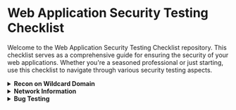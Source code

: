 # Web Application Security Testing Checklist

Welcome to the Web Application Security Testing Checklist repository. This checklist serves as a comprehensive guide for ensuring the security of your web applications. Whether you're a seasoned professional or just starting, use this checklist to navigate through various security testing aspects.

<details>
<summary><strong>Recon on Wildcard Domain</strong></summary>
<details>
<summary><strong>Subdomain Enumeration</strong></summary>

- Leverage tools like amass, subfinder, assetfinder, dnsgen, and massdns.
- Utilize diverse wordlists and permutations for subdomain discovery.
- Scrutinize DNS records for wildcard entries and potential subdomains.
</details>

<details>
<summary><strong>SSL/TLS Certificate Analysis</strong></summary>

- Use CT logs (crt.sh) for certificate transparency.
- Examine wildcard certificates, including expiration dates and issuer details.
</details>

<details>
<summary><strong>Search Engine Dorking</strong></summary>

- Conduct targeted Google searches with advanced operators for subdomain discovery.
- Utilize tools like Shodan and ZoomEye for exposed services.
</details>

<details>
<summary><strong>Web Archives</strong></summary>

- Utilize the Wayback Machine to view historical files like robots.txt and URLs.
</details>
</details>

<details>
<summary><strong>Network Information</strong></summary>
<details>
<summary><strong>BGP Lookup</strong></summary>

- Use BGP Lookup tools like bgp.he.net for checking IP target information.
- Perform DNS-related checks using tools like DNSDumpster and DigWebInterface.
</details>

<details>
<summary><strong>Subdomain Takeover</strong></summary>

- Utilize tools like Can I Take Over XYZ to check for subdomain takeover opportunities.
</details>

<details>
<summary><strong>Passive Reconnaissance</strong></summary>

- Use Google Dorks for reconnaissance with advanced search operators.
- Leverage threat intelligence gathering tools like theHarvester.
- Perform WHOIS Lookup to gather domain registration information.
- Analyze robots.txt for insights into the site's structure.
- Spider the website for URLs using tools like gobuster.
- Conduct DNS Enumeration using tools like dnsrecon.
</details>

<details>
<summary><strong>Active Reconnaissance</strong></summary>

- Conduct advanced port scanning using Nmap.
- Perform service fingerprinting with banner grabbing.
- Utilize network sniffing fingerprinting using Nmap scripts.
- Check for subdomain takeover using tools like subjack.
- Scan the web application using tools like nikto and gobuster.
- Conduct SSL/TLS vulnerability checks with testssl.sh.
- Verify HTTP security headers using gobuster.
</details>
</details>

<details>
<summary><strong>Bug Testing</strong></summary>
<details>
<summary><strong>Injection Vulnerabilities</strong></summary>

- Test for SQL injection vulnerabilities.
- Check for OS command injection vulnerabilities.
- Assess LDAP injection vulnerabilities.
</details>

<details>
<summary><strong>Cross-Site Scripting (XSS)</strong></summary>

- Test for reflected XSS vulnerabilities.
- Check for stored XSS vulnerabilities.
- Assess DOM-based XSS vulnerabilities.
</details>

<details>
<summary><strong>Cross-Site Request Forgery (CSRF)</strong></summary>

- Test for CSRF vulnerabilities.
- Verify the effectiveness of CSRF protection mechanisms.
</details>

<details>
<summary><strong>Security Misconfigurations</strong></summary>

- Check for exposed sensitive information.
- Test for default credentials on administrative interfaces.
- Verify secure configuration of cloud services.
</details>

<details>
<summary><strong>Insecure Direct Object References (IDOR)</strong></summary>

- Test for IDOR vulnerabilities.
- Verify that users cannot access unauthorized resources.
</details>

<details>
<summary><strong>Server-Side Request Forgery (SSRF)</strong></summary>

- Test for SSRF vulnerabilities.
- Verify that the application filters or blocks malicious requests.
</details>

<details>
<summary><strong>File Upload Security</strong></summary>

- Test for unrestricted file uploads.
- Check for proper validation of file types and content.
- Verify secure storage and access controls for uploaded files.
</details>

<details>
<summary><strong>XML External Entity (XXE) Injection</strong></summary>

- Test for XXE vulnerabilities in XML parsing.
- Verify that XML inputs are properly validated and sanitized.
</details>

<details>
<summary><strong>Security Headers</strong></summary>

- Check for the presence and effectiveness of security headers.
- Include headers such as Content Security Policy (CSP) and Strict-Transport-Security (HSTS).
</details>

<details>
<summary><strong>Clickjacking</strong></summary>

- Test for clickjacking vulnerabilities.
- Verify that UI elements cannot be embedded in iframes without proper controls.
</details>

<details>
<summary><strong>Business Logic Testing</strong></summary>

- Test for logical flaws in the application workflow.
- Verify the enforcement of business rules and access controls.
- Assess the impact of parameter manipulation on business processes.
</details>

<details>
<summary><strong>Cryptographic Vulnerabilities</strong></summary>

- Check for weak or deprecated cryptographic algorithms.
- Verify the secure storage and transmission of sensitive information.
</details>

<details>
<summary><strong>Mobile-specific Vulnerabilities</strong></summary>

- Test for mobile application-specific vulnerabilities.
- Verify the security of APIs used by mobile applications.
- Assess the storage and handling of sensitive information on mobile devices.
</details>

<details>
<summary><strong>API Security</strong></summary>

- Test the security of APIs for vulnerabilities.
- Verify proper authentication and authorization mechanisms.
- Assess the handling of input data and error messages.
</details>

<details>
<summary><strong>IoT-specific Vulnerabilities</strong></summary>

- Test for security vulnerabilities in IoT devices.
- Assess the communication security of IoT devices.
- Verify the security of firmware and update mechanisms.
</details>

**Feel free to contribute and improve this checklist for the benefit of the community.**

<details>
<summary><strong>Contributors</strong></summary>

- [Your Name]
- [Other Security Researchers]
</details>
